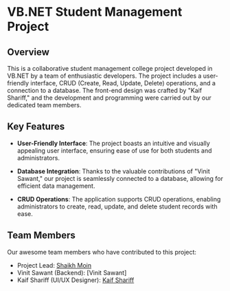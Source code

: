 # VB.NET Student Management Project

## Overview
This is a collaborative student management college project developed in VB.NET by a team of enthusiastic developers. The project includes a user-friendly interface, CRUD (Create, Read, Update, Delete) operations, and a connection to a database. The front-end design was crafted by "Kaif Shariff," and the development and programming were carried out by our dedicated team members.

## Key Features
- **User-Friendly Interface**: The project boasts an intuitive and visually appealing user interface, ensuring ease of use for both students and administrators.

- **Database Integration**: Thanks to the valuable contributions of "Vinit Sawant," our project is seamlessly connected to a database, allowing for efficient data management.

- **CRUD Operations**: The application supports CRUD operations, enabling administrators to create, read, update, and delete student records with ease.

## Team Members
Our awesome team members who have contributed to this project:
- Project Lead: [Shaikh Moin](https://github.com/Skmoin5502)
- Vinit Sawant (Backend): [Vinit Sawant]
- Kaif Shariff (UI/UX Designer): [Kaif Shariff](https://github.com/Kaif-Shariff)
